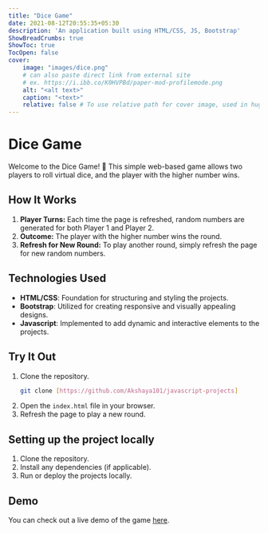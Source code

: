 ```yaml
---
title: "Dice Game"
date: 2021-08-12T20:55:35+05:30
description: 'An application built using HTML/CSS, JS, Bootstrap'
ShowBreadCrumbs: true
ShowToc: true
TocOpen: false
cover:
    image: "images/dice.png"
    # can also paste direct link from external site
    # ex. https://i.ibb.co/K0HVPBd/paper-mod-profilemode.png
    alt: "<alt text>"
    caption: "<text>"
    relative: false # To use relative path for cover image, used in hugo Page-bundles
---
```

# Dice Game
Welcome to the Dice Game! 🎲 This simple web-based game allows two players to roll virtual dice, and the player with the higher number wins.

## How It Works
1. **Player Turns:** Each time the page is refreshed, random numbers are generated for both Player 1 and Player 2.
2. **Outcome:** The player with the higher number wins the round.
3. **Refresh for New Round:** To play another round, simply refresh the page for new random numbers.

## Technologies Used
- **HTML/CSS**: Foundation for structuring and styling the projects.
- **Bootstrap**: Utilized for creating responsive and visually appealing designs.
- **Javascript**: Implemented to add dynamic and interactive elements to the projects.

## Try It Out

1. Clone the repository.
    ```bash
    git clone [https://github.com/Akshaya101/javascript-projects]
    ```
2. Open the `index.html` file in your browser.
3. Refresh the page to play a new round.

## Setting up the project locally
1. Clone the repository.
2. Install any dependencies (if applicable).
3. Run or deploy the projects locally.

## Demo
You can check out a live demo of the game [here](https://akshaya101.github.io/javascript-projects/dice-roll/).

